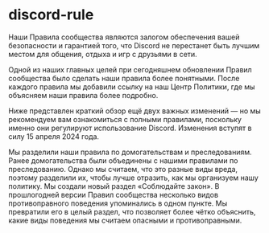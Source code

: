 # discord-rule
Наши Правила сообщества являются залогом обеспечения вашей безопасности и гарантией того, что Discord не перестанет быть лучшим местом для общения, отдыха и игр с друзьями в сети.

Одной из наших главных целей при сегодняшнем обновлении Правил сообщества было сделать наши правила более понятными. После каждого правила мы добавили ссылку на наш Центр Политики, где мы объясняем наши правила более подробно.

Ниже представлен краткий обзор ещё двух важных изменений — но мы рекомендуем вам ознакомиться с полными правилами, поскольку именно они регулируют использование Discord. Изменения вступят в силу 15 апреля 2024 года.

Мы разделили наши правила по домогательствам и преследованиям. Ранее домогательства были объединены с нашими правилами по преследованию. Однако мы считаем, что это разные виды вреда, поэтому разделили их, чтобы лучше отразить, как мы организуем нашу политику.
Мы создали новый раздел «Соблюдайте закон». В прошлогодней версии Правил сообщества несколько видов противоправного поведения упоминались в одном пункте. Мы превратили его в целый раздел, что позволяет более чётко объяснить, какие виды поведения мы считаем опасными и противоправными.
